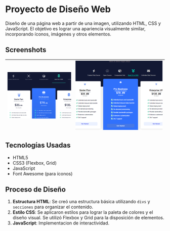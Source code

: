 # Proyecto de Diseño Web

Diseño de una página web a partir de una imagen, utilizando HTML, CSS y JavaScript. El objetivo es lograr una apariencia visualmente similar, incorporando íconos, imágenes y otros elementos.

## Screenshots

| ![Diseño Original](assets/img/original.png "original") | ![Diseño Replica](assets/img/replica.png "replica") |
| :----------------------------------------------------: | :-------------------------------------------------: |

## Tecnologías Usadas

- HTML5
- CSS3 (Flexbox, Grid)
- JavaScript
- Font Awesome (para íconos)

## Proceso de Diseño

1. **Estructura HTML**: Se creó una estructura básica utilizando `divs` y `secciones` para organizar el contenido.
2. **Estilo CSS**: Se aplicaron estilos para lograr la paleta de colores y el diseño visual. Se utilizó Flexbox y Grid para la disposición de elementos.
3. **JavaScript**: Implementacion de interactividad.
